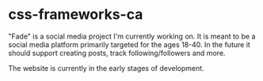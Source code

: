# css-frameworks-ca
"Fade" is a social media project I'm currently working on. It is meant to be a social media platform primarily targeted for the ages 18-40. In the future it should support creating posts, track following/followers and more. 

The website is currently in the early stages of development. 
